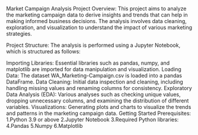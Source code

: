 
Market Campaign Analysis Project
Overview:
This project aims to analyze the marketing campaign data to derive insights and trends that can help in making informed business decisions. The analysis involves data cleaning, exploration, and visualization to understand the impact of various marketing strategies.

Project Structure:
The analysis is performed using a Jupyter Notebook, which is structured as follows:

Importing Libraries:
Essential libraries such as pandas, numpy, and matplotlib are imported for data manipulation and visualization.
Loading Data:
The dataset WA_Marketing-Campaign.csv is loaded into a pandas DataFrame.
Data Cleaning:
Initial data inspection and cleaning, including handling missing values and renaming columns for consistency.
Exploratory Data Analysis (EDA):
Various analyses such as checking unique values, dropping unnecessary columns, and examining the distribution of different variables.
Visualizations:
Generating plots and charts to visualize the trends and patterns in the marketing campaign data.
Getting Started
Prerequisites:
1.Python 3.9 or above
2.Jupyter Notebook
3.Required Python libraries:
4.Pandas
5.Numpy
6.Matplotlib
